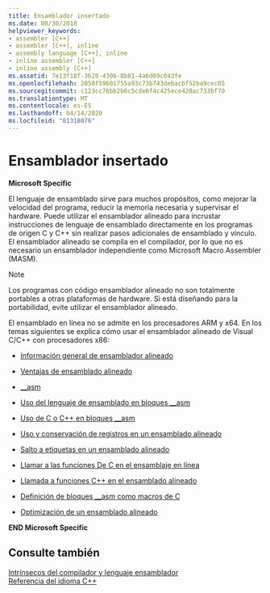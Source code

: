```yaml
---
title: Ensamblador insertado
ms.date: 08/30/2018
helpviewer_keywords:
- assembler [C++]
- assembler [C++], inline
- assembly language [C++], inline
- inline assembler [C++]
- inline assembly [C++]
ms.assetid: 7e13f18f-3628-4306-8b81-4a6d09c043fe
ms.openlocfilehash: 2050f59601755a93c73b743debacbf52ba9cec05
ms.sourcegitcommit: c123cc76bb2b6c5cde6f4c425ece420ac733bf70
ms.translationtype: MT
ms.contentlocale: es-ES
ms.lasthandoff: 04/14/2020
ms.locfileid: "81318076"
---
```

# <a name="inline-assembler"></a>Ensamblador insertado

**Microsoft Specific**

El lenguaje de ensamblado sirve para muchos propósitos, como mejorar la velocidad del programa, reducir la memoria necesaria y supervisar el hardware. Puede utilizar el ensamblador alineado para incrustar instrucciones de lenguaje de ensamblado directamente en los programas de origen C y C++ sin realizar pasos adicionales de ensamblado y vínculo. El ensamblador alineado se compila en el compilador, por lo que no es necesario un ensamblador independiente como Microsoft Macro Assembler (MASM).

> [!NOTE]
> Los programas con código ensamblador alineado no son totalmente portables a otras plataformas de hardware. Si está diseñando para la portabilidad, evite utilizar el ensamblador alineado.

El ensamblado en línea no se admite en los procesadores ARM y x64.  En los temas siguientes se explica cómo usar el ensamblador alineado de Visual C/C++ con procesadores x86:

- [Información general de ensamblador alineado](../../assembler/inline/inline-assembler-overview.md)

- [Ventajas de ensamblado alineado](../../assembler/inline/advantages-of-inline-assembly.md)

- [__asm](../../assembler/inline/asm.md)

- [Uso del lenguaje de ensamblado en bloques __asm](../../assembler/inline/using-assembly-language-in-asm-blocks.md)

- [Uso de C o C++ en bloques __asm](../../assembler/inline/using-c-or-cpp-in-asm-blocks.md)

- [Uso y conservación de registros en un ensamblado alineado](../../assembler/inline/using-and-preserving-registers-in-inline-assembly.md)

- [Salto a etiquetas en un ensamblado alineado](../../assembler/inline/jumping-to-labels-in-inline-assembly.md)

- [Llamar a las funciones De C en el ensamblaje en línea](../../assembler/inline/calling-c-functions-in-inline-assembly.md)

- [Llamada a funciones C++ en el ensamblado alineado](../../assembler/inline/calling-cpp-functions-in-inline-assembly.md)

- [Definición de bloques __asm como macros de C](../../assembler/inline/defining-asm-blocks-as-c-macros.md)

- [Optimización de un ensamblado alineado](../../assembler/inline/optimizing-inline-assembly.md)

**END Microsoft Specific**

## <a name="see-also"></a>Consulte también

[Intrínsecos del compilador y lenguaje ensamblador](../../intrinsics/compiler-intrinsics-and-assembly-language.md)<br/>
[Referencia del idioma C++](../../cpp/cpp-language-reference.md)<br/>
